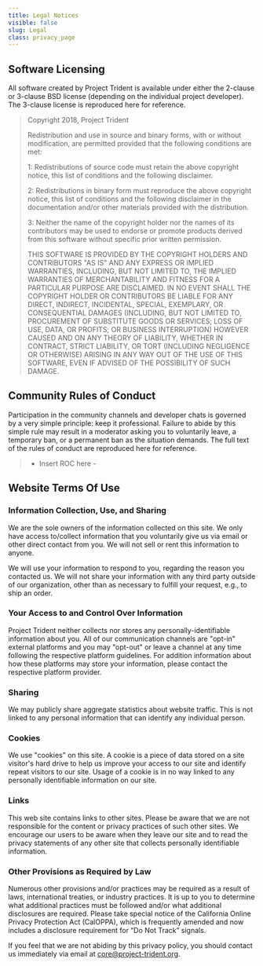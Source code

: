 ```yaml
---
title: Legal Notices
visible: false
slug: Legal
class: privacy_page
---
```


## Software Licensing
All software created by Project Trident is available under either the 2-clause or 3-clause BSD license (depending on the individual project developer). The 3-clause license is reproduced here for reference.

> Copyright 2018, Project Trident
> 
> Redistribution and use in source and binary forms, with or without modification, are permitted provided that the following conditions are met:
>
> 	1: Redistributions of source code must retain the above copyright notice, this list of conditions and the following disclaimer.
>
> 	2: Redistributions in binary form must reproduce the above copyright notice, this list of conditions and the following disclaimer in the documentation and/or other materials provided with the distribution.
>
> 	3: Neither the name of the copyright holder nor the names of its contributors may be used to endorse or promote products derived from this software without specific prior written permission.
>
> THIS SOFTWARE IS PROVIDED BY THE COPYRIGHT HOLDERS AND CONTRIBUTORS "AS IS" AND ANY EXPRESS OR IMPLIED WARRANTIES, INCLUDING, BUT NOT LIMITED TO, THE IMPLIED WARRANTIES OF MERCHANTABILITY AND FITNESS FOR A PARTICULAR PURPOSE ARE DISCLAIMED. IN NO EVENT SHALL THE COPYRIGHT HOLDER OR CONTRIBUTORS BE LIABLE FOR ANY DIRECT, INDIRECT, INCIDENTAL, SPECIAL, EXEMPLARY, OR CONSEQUENTIAL DAMAGES (INCLUDING, BUT NOT LIMITED TO, PROCUREMENT OF SUBSTITUTE GOODS OR SERVICES; LOSS OF USE, DATA, OR PROFITS; OR BUSINESS INTERRUPTION) HOWEVER CAUSED AND ON ANY THEORY OF LIABILITY, WHETHER IN CONTRACT, STRICT LIABILITY, OR TORT (INCLUDING NEGLIGENCE OR OTHERWISE) ARISING IN ANY WAY OUT OF THE USE OF THIS SOFTWARE, EVEN IF ADVISED OF THE POSSIBILITY OF SUCH DAMAGE.

## Community Rules of Conduct
Participation in the community channels and developer chats is governed by a very simple principle: keep it professional. Failure to abide by this simple rule may result in a moderator asking you to voluntarily leave, a temporary ban, or a permanent ban as the situation demands. The full text of the rules of conduct are reproduced here for reference.


> - Insert ROC here -


## Website Terms Of Use

### Information Collection, Use, and Sharing 

We are the sole owners of the information collected on this site. We only have access to/collect information that you voluntarily give us via email or other direct contact from you. We will not sell or rent this information to anyone. 

We will use your information to respond to you, regarding the reason you contacted us. We will not share your information with any third party outside of our organization, other than as necessary to fulfill your request, e.g., to ship an order.

### Your Access to and Control Over Information 

Project Trident neither collects nor stores any personally-identifiable information about you. All of our communication channels are "opt-in" external platforms and you may "opt-out" or leave a channel at any time following the respective platform guidelines. For addition information about how these platforms may store your information, please contact the respective platform provider.
 
### Sharing 

We may publicly share aggregate statistics about website traffic. This is not linked to any personal information that can identify any individual person.

### Cookies 

We use "cookies" on this site. A cookie is a piece of data stored on a site visitor's hard drive to help us improve your access to our site and identify repeat visitors to our site. Usage of a cookie is in no way linked to any personally identifiable information on our site.

### Links 

This web site contains links to other sites. Please be aware that we are not responsible for the content or privacy practices of such other sites. We encourage our users to be aware when they leave our site and to read the privacy statements of any other site that collects personally identifiable information.

### Other Provisions as Required by Law

Numerous other provisions and/or practices may be required as a result of laws, international treaties, or industry practices. It is up to you to determine what additional practices must be followed and/or what additional disclosures are required. Please take special notice of the California Online Privacy Protection Act (CalOPPA), which is frequently amended and now includes a disclosure requirement for “Do Not Track” signals.

If you feel that we are not abiding by this privacy policy, you should contact us immediately via email at [core@project-trident.org](mailto:core@project-trident.org).
